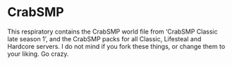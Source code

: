 # CrabSMP
This respiratory contains the CrabSMP world file from ‘CrabSMP Classic late season 1’, and the CrabSMP packs for all Classic, Lifesteal and Hardcore servers. I do not mind if you fork these things, or change them to your liking. Go crazy.
